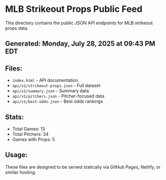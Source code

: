 # MLB Strikeout Props Public Feed

This directory contains the public JSON API endpoints for MLB strikeout props data.

## Generated: Monday, July 28, 2025 at 09:43 PM EDT

## Files:
- `index.html` - API documentation
- `api/v1/strikeout-props.json` - Full dataset
- `api/v1/summary.json` - Summary data
- `api/v1/pitchers.json` - Pitcher-focused data  
- `api/v1/best-odds.json` - Best odds rankings

## Stats:
- Total Games: 13
- Total Pitchers: 34
- Games with Props: 5

## Usage:
These files are designed to be served statically via GitHub Pages, Netlify, or similar hosting.
